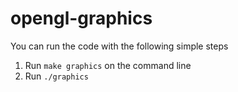 # opengl-graphics
You can run the code with the following simple steps
1) Run `make graphics` on the command line
2) Run `./graphics`
